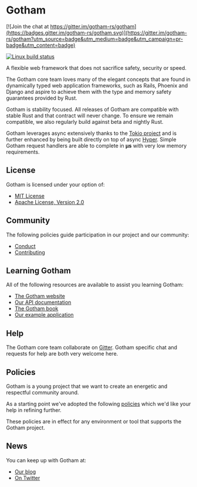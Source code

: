 # Gotham

[![Join the chat at https://gitter.im/gotham-rs/gotham](https://badges.gitter.im/gotham-rs/gotham.svg)](https://gitter.im/gotham-rs/gotham?utm_source=badge&utm_medium=badge&utm_campaign=pr-badge&utm_content=badge)

[![Linux build status](https://travis-ci.org/gotham-rs/gotham.svg?branch=master)](https://travis-ci.org/gotham-rs/gotham)

A flexible web framework that does not sacrifice safety, security or speed.

The Gotham core team loves many of the elegant concepts that are found in dynamically typed web application frameworks, such as Rails, Phoenix and Django and aspire to achieve them with the type and memory safety guarantees provided by Rust.

Gotham is stability focused. All releases of Gotham are compatible with stable Rust and that contract will never change. To ensure we remain compatible, we also regularly build against beta and nightly Rust.

Gotham leverages async extensively thanks to the [Tokio project](https://tokio.rs) and is further enhanced by being built directly on top of async [Hyper](https://hyper.rs). Simple Gotham request handlers are able to complete in **µs** with very low memory requirements.

## License
Gotham is licensed under your option of:

* [MIT License](LICENSE-MIT)
* [Apache License, Version 2.0](LICENSE-APACHE)

## Community

The following policies guide participation in our project and our community:

* [Conduct](../../CONDUCT.md)
* [Contributing](../../CONTRIBUTING.md)

## Learning Gotham
All of the following resources are available to assist you learning Gotham:

* [The Gotham website](https://gotham.rs)
* [Our API documentation](https://docs.rs/gotham/)
* [The Gotham book](https://book.gotham.rs)
* [Our example application](https://github.com/gotham-rs/example-app)

## Help
The Gotham core team collaborate on [Gitter](https://gitter.im/gotham-rs/gotham). Gotham specific chat and requests for help are both very welcome here.

## Policies
Gotham is a young project that we want to create an energetic and respectful community around.

As a starting point we've adopted the following [policies](https://github.com/gotham-rs/policies) which we'd like your help in refining further.

These policies are in effect for any environment or tool that supports the Gotham project.


## News
You can keep up with Gotham at:

* [Our blog](https://gotham.rs/blog)
* [On Twitter](https://twitter.com/gotham_rs)
